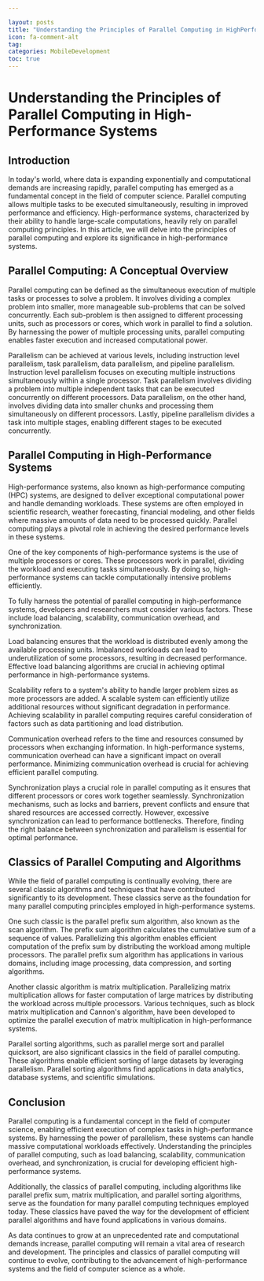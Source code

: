 ```yaml
---

layout: posts
title: "Understanding the Principles of Parallel Computing in HighPerformance Systems"
icon: fa-comment-alt
tag:      
categories: MobileDevelopment
toc: true
---
```




# Understanding the Principles of Parallel Computing in High-Performance Systems

## Introduction

In today's world, where data is expanding exponentially and computational demands are increasing rapidly, parallel computing has emerged as a fundamental concept in the field of computer science. Parallel computing allows multiple tasks to be executed simultaneously, resulting in improved performance and efficiency. High-performance systems, characterized by their ability to handle large-scale computations, heavily rely on parallel computing principles. In this article, we will delve into the principles of parallel computing and explore its significance in high-performance systems.

## Parallel Computing: A Conceptual Overview

Parallel computing can be defined as the simultaneous execution of multiple tasks or processes to solve a problem. It involves dividing a complex problem into smaller, more manageable sub-problems that can be solved concurrently. Each sub-problem is then assigned to different processing units, such as processors or cores, which work in parallel to find a solution. By harnessing the power of multiple processing units, parallel computing enables faster execution and increased computational power.

Parallelism can be achieved at various levels, including instruction level parallelism, task parallelism, data parallelism, and pipeline parallelism. Instruction level parallelism focuses on executing multiple instructions simultaneously within a single processor. Task parallelism involves dividing a problem into multiple independent tasks that can be executed concurrently on different processors. Data parallelism, on the other hand, involves dividing data into smaller chunks and processing them simultaneously on different processors. Lastly, pipeline parallelism divides a task into multiple stages, enabling different stages to be executed concurrently.

## Parallel Computing in High-Performance Systems

High-performance systems, also known as high-performance computing (HPC) systems, are designed to deliver exceptional computational power and handle demanding workloads. These systems are often employed in scientific research, weather forecasting, financial modeling, and other fields where massive amounts of data need to be processed quickly. Parallel computing plays a pivotal role in achieving the desired performance levels in these systems.

One of the key components of high-performance systems is the use of multiple processors or cores. These processors work in parallel, dividing the workload and executing tasks simultaneously. By doing so, high-performance systems can tackle computationally intensive problems efficiently.

To fully harness the potential of parallel computing in high-performance systems, developers and researchers must consider various factors. These include load balancing, scalability, communication overhead, and synchronization.

Load balancing ensures that the workload is distributed evenly among the available processing units. Imbalanced workloads can lead to underutilization of some processors, resulting in decreased performance. Effective load balancing algorithms are crucial in achieving optimal performance in high-performance systems.

Scalability refers to a system's ability to handle larger problem sizes as more processors are added. A scalable system can efficiently utilize additional resources without significant degradation in performance. Achieving scalability in parallel computing requires careful consideration of factors such as data partitioning and load distribution.

Communication overhead refers to the time and resources consumed by processors when exchanging information. In high-performance systems, communication overhead can have a significant impact on overall performance. Minimizing communication overhead is crucial for achieving efficient parallel computing.

Synchronization plays a crucial role in parallel computing as it ensures that different processors or cores work together seamlessly. Synchronization mechanisms, such as locks and barriers, prevent conflicts and ensure that shared resources are accessed correctly. However, excessive synchronization can lead to performance bottlenecks. Therefore, finding the right balance between synchronization and parallelism is essential for optimal performance.

## Classics of Parallel Computing and Algorithms

While the field of parallel computing is continually evolving, there are several classic algorithms and techniques that have contributed significantly to its development. These classics serve as the foundation for many parallel computing principles employed in high-performance systems.

One such classic is the parallel prefix sum algorithm, also known as the scan algorithm. The prefix sum algorithm calculates the cumulative sum of a sequence of values. Parallelizing this algorithm enables efficient computation of the prefix sum by distributing the workload among multiple processors. The parallel prefix sum algorithm has applications in various domains, including image processing, data compression, and sorting algorithms.

Another classic algorithm is matrix multiplication. Parallelizing matrix multiplication allows for faster computation of large matrices by distributing the workload across multiple processors. Various techniques, such as block matrix multiplication and Cannon's algorithm, have been developed to optimize the parallel execution of matrix multiplication in high-performance systems.

Parallel sorting algorithms, such as parallel merge sort and parallel quicksort, are also significant classics in the field of parallel computing. These algorithms enable efficient sorting of large datasets by leveraging parallelism. Parallel sorting algorithms find applications in data analytics, database systems, and scientific simulations.

## Conclusion

Parallel computing is a fundamental concept in the field of computer science, enabling efficient execution of complex tasks in high-performance systems. By harnessing the power of parallelism, these systems can handle massive computational workloads effectively. Understanding the principles of parallel computing, such as load balancing, scalability, communication overhead, and synchronization, is crucial for developing efficient high-performance systems.

Additionally, the classics of parallel computing, including algorithms like parallel prefix sum, matrix multiplication, and parallel sorting algorithms, serve as the foundation for many parallel computing techniques employed today. These classics have paved the way for the development of efficient parallel algorithms and have found applications in various domains.

As data continues to grow at an unprecedented rate and computational demands increase, parallel computing will remain a vital area of research and development. The principles and classics of parallel computing will continue to evolve, contributing to the advancement of high-performance systems and the field of computer science as a whole.
